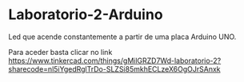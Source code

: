 # Laboratorio-2-Arduino
Led que acende constantemente a partir de uma placa Arduino UNO.

Para aceder basta clicar no link 
https://www.tinkercad.com/things/gMilGRZD7Wd-laboratorio-2?sharecode=nl5iYgedRglTrDo-SLZSi85mkhECLzeX6OgOJrSAnxk
